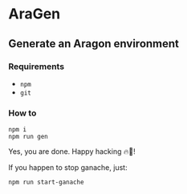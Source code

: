 # AraGen
## Generate an Aragon environment

### Requirements
- `npm`
- `git`

### How to
```
npm i
npm run gen
```

Yes, you are done. Happy hacking 🔥🦅!

If you happen to stop ganache, just: 

```
npm run start-ganache
```